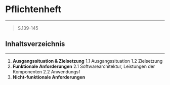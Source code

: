 # Pflichtenheft
___
> S.139-145
## Inhaltsverzeichnis
___
1. **Ausgangssituation & Zielsetzung**
	1.1 Ausgangssituation
	1.2 Zielsetzung
2. **Funktionale Anforderungen**
	2.1 Softwarearchitektur, Leistungen der Komponenten
	2.2 Anwendungsf
1. **Nicht-funktionale Anforderungen**